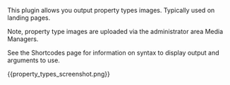 This plugin allows you output property types images. Typically used on landing pages.

Note, property type images are uploaded via the administrator area Media Managers.

See the Shortcodes page for information on syntax to display output and arguments to use.


{{property_types_screenshot.png}}